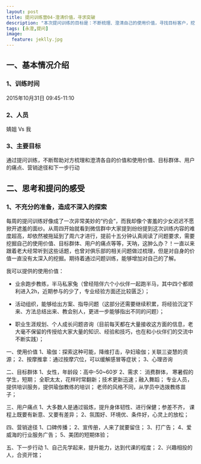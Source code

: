 ```yaml
---
layout: post
title: 提问训练营04-澄清价值，寻求突破
description: "本次提问训练的目标是：不断梳理、澄清自己的使用价值，寻找目标客户，挖掘用户痛点，思考营销方案，列写下一步行动"
tags: [永澄,提问]
image:
  feature: jeklly.jpg
---
```



## 一、基本情况介绍

### 1、训练时间

2015年10月31日 09:45-11:10

### 2、人员

婧姐 Vs 我

### 3、主要目标

通过提问训练，不断帮助对方梳理和澄清各自的价值和使用价值、目标群体、用户的痛点、营销途径和下一步行动

## 二、思考和提问的感受

### 1、不充分的准备，造成不深入的探索

每周的提问训练好像成了一次非常美妙的“约会”，而我却像个害羞的少女迟迟不愿掀开遮羞的面纱。从周四开始就看到微信群中大家提到纷纷提到这次训练内容的难度超高，却依然被拖延到了周六才进行，提前十五分钟认真阅读了问题要求，需要挖掘自己的使用价值、目标群体、用户的痛点等等，天呐，这肿么办？！一直以来跟着老大经常听到这些话题，也曾对俱乐部的相关问题做过梳理，但是对自身的价值一直没有太深入的挖掘。期待着通过问题训练，能够增加对自己的了解。

我可以提供的使用价值：

* 业余跑步教练，半马私家兔（曾经陪伴六个小伙伴一起跑半马，其中四个都顺利进入2h，近期参与的少了，专业经验方面还比较匮乏）；

* 活动组织，能够给出方案、指导问题（这部分还需要继续积累，将经验沉淀下来、方法总结出来、教会别人，更进一步能够指出不同的问题）；

* 职业生涯规划、个人成长问题咨询（目前每天都在大量接收这方面的信息，老大毫不保留的传授给大家大量的知识、经验和技巧，也在和小伙伴们的交流中不断实践）；



一、使用价值
1、瑜伽：探索这种可能，降维打击，孕妇瑜伽；关联三姿慧的资源；
2、按摩推拿：通过按摩穴位，可以缓解感冒等症状；
3、心理咨询

二、目标群体
1、女性，年龄段：高中-50~60岁
2、需求：
消费群体，
寒暑假的学生，短期；
全职太太，花样时常翻新；技术更新迅速；融入舞蹈；
专业人员，提供培训服务，提供瑜伽教练的培训；
老师的风格不同，从学员中选拨教练苗子；

三、用户痛点
1、大多数人是通过锻炼，提升身体韧性、进行保健；参差不齐，
课程上既要有新意、又要有差异；
2、氛围好、环境优、条件好，心灵上的放松；

四、营销途径
1、口碑传播；
2、宣传册，人来了就要留住；
3、打广告；
4、爱威海的行业服务广告；
5、美团的短期体验；

五、下一步行动
1、自己先学起来，提升能力，达到代课的程度；
2、兴趣相投的人，合资开馆；



